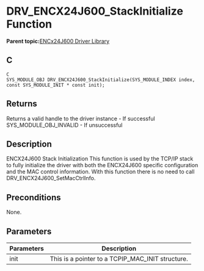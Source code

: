 # DRV\_ENCX24J600\_StackInitialize Function

**Parent topic:**[ENCx24J600 Driver Library](GUID-F35BADF5-5469-4970-B3C5-52AB1E2287AB.md)

## C

```
C 
SYS_MODULE_OBJ DRV_ENCX24J600_StackInitialize(SYS_MODULE_INDEX index, const SYS_MODULE_INIT * const init); 
```

## Returns

Returns a valid handle to the driver instance - If successful SYS\_MODULE\_OBJ\_INVALID - If unsuccessful

## Description

ENCX24J600 Stack Initialization This function is used by the TCP/IP stack to fully initialize the driver with both the ENCX24J600 specific configuration and the MAC control information. With this function there is no need to call DRV\_ENCX24J600\_SetMacCtrlInfo.

## Preconditions

None.

## Parameters

|Parameters|Description|
|----------|-----------|
|init|This is a pointer to a TCPIP\_MAC\_INIT structure.|

